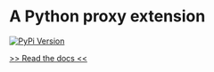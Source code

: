 # A Python proxy extension

[![PyPi Version](http://img.shields.io/pypi/v/proxy-ext.svg)](https://pypi.python.org/pypi/proxy-ext/)

[>> Read the docs <<](https://neoctobers.readthedocs.io/en/latest/repo/py_proxy_ext.html)

